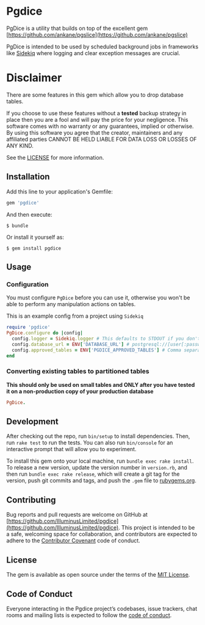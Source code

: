 # Pgdice

PgDice is a utility that builds on top of the excellent gem
 [https://github.com/ankane/pgslice](https://github.com/ankane/pgslice)
 
PgDice  is intended to be used by scheduled background jobs in frameworks like [Sidekiq](https://github.com/mperham/sidekiq)
where logging and clear exception messages are crucial.

# Disclaimer

There are some features in this gem which allow you to drop database tables. 

If you choose to use these features without a __tested__ backup strategy in place then you 
are a fool and will pay the price for your negligence. This software comes with no warranty 
or any guarantees, implied or otherwise. By using this software you agree that the creator, 
maintainers and any affiliated parties CANNOT BE HELD LIABLE FOR DATA LOSS OR LOSSES OF ANY KIND.

See the [LICENSE](LICENSE) for more information.

## Installation

Add this line to your application's Gemfile:

```ruby
gem 'pgdice'
```

And then execute:

    $ bundle

Or install it yourself as:

    $ gem install pgdice

## Usage

### Configuration

You must configure `PgDice` before you can use it, otherwise you won't be able to perform any manipulation actions
on tables.

This is an example config from a project using `Sidekiq` 
```ruby
require 'pgdice'
PgDice.configure do |config|
  config.logger = Sidekiq.logger # This defaults to STDOUT if you don't specify a logger
  config.database_url = ENV['DATABASE_URL'] # postgresql://[user[:password]@][host][:port][/dbname][?param1=value1&...]
  config.approved_tables = ENV['PGDICE_APPROVED_TABLES'] # Comma separated values: 'comments,posts'
end
```

### Converting existing tables to partitioned tables

__This should only be used on small tables and ONLY after you have tested it on a non-production copy of your production database__

```ruby
PgDice.
```
## Development

After checking out the repo, run `bin/setup` to install dependencies. Then, run `rake test` to run the tests. You can also run `bin/console` for an interactive prompt that will allow you to experiment.

To install this gem onto your local machine, run `bundle exec rake install`. To release a new version, update the version number in `version.rb`, and then run `bundle exec rake release`, which will create a git tag for the version, push git commits and tags, and push the `.gem` file to [rubygems.org](https://rubygems.org).

## Contributing

Bug reports and pull requests are welcome on GitHub at [https://github.com/IlluminusLimited/pgdice](https://github.com/IlluminusLimited/pgdice). This project is intended to be a safe, welcoming space for collaboration, and contributors are expected to adhere to the [Contributor Covenant](http://contributor-covenant.org) code of conduct.

## License

The gem is available as open source under the terms of the [MIT License](https://opensource.org/licenses/MIT).

## Code of Conduct

Everyone interacting in the Pgdice project’s codebases, issue trackers, chat rooms and mailing lists is expected to follow the [code of conduct](https://github.com/IlluminusLimited/pgdice/blob/master/CODE_OF_CONDUCT.md).
